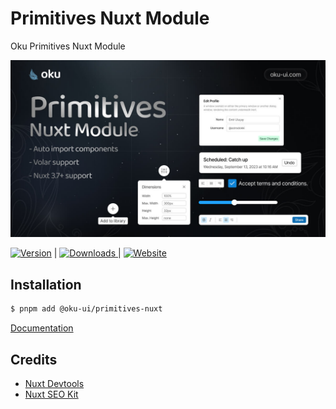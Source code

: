# Primitives Nuxt Module
Oku Primitives Nuxt Module

![@oku-ui/primitives-nuxt](./../../.github/assets/og/oku-primitives-nuxt.jpg)

<span><a href="https://www.npmjs.com/package/@oku-ui/primitives-nuxt"><img src="https://img.shields.io/npm/v/@oku-ui/primitives-nuxt?style=flat&colorA=18181B&colorB=28CF8D" alt="Version"></a> </span> | <span> <a href="https://www.npmjs.com/package/@oku-ui/primitives-nuxt"> <img src="https://img.shields.io/npm/dm/@oku-ui/primitives-nuxt?style=flat&colorA=18181B&colorB=28CF8D" alt="Downloads"> </a> </span> | <span> <a href="https://oku-ui.com/primitives/components/primitives-nuxt"><img src="https://img.shields.io/badge/Open%20Documentation-18181B" alt="Website"></a> </span>

## Installation

```sh
$ pnpm add @oku-ui/primitives-nuxt
```

[Documentation](https://oku-ui.com/primitives/introduction/nuxt)


## Credits
- [Nuxt Devtools](https://github.com/nuxt/devtools)
- [Nuxt SEO Kit](https://github.com/harlan-zw/nuxt-seo-kit)